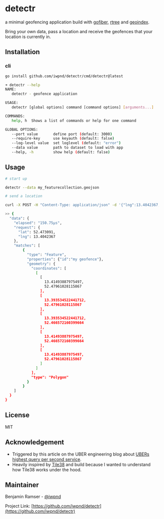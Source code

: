 # detectr

a minimal geofencing application build with [gofiber](https://github.com/gofiber/fiber),
[rtree](https://github.com/tidwall/rtree) and [geoindex](https://github.com/tidwall/geoindex).

Bring your own data, pass a location and receive the geofences that your location
is currently in.

## Installation

### cli

```bash
go install github.com/iwpnd/detectr/cmd/detectr@latest
```

```bash
➜ detectr --help
NAME:
   detectr - geofence application

USAGE:
   detectr [global options] command [command options] [arguments...]

COMMANDS:
   help, h  Shows a list of commands or help for one command

GLOBAL OPTIONS:
   --port value       define port (default: 3000)
   --require-key      use keyauth (default: false)
   --log-level value  set loglevel (default: "error")
   --data value       path to dataset to load with app
   --help, -h         show help (default: false)
```

## Usage

```bash
# start up

detectr --data my_featurecollection.geojson
```

```bash
# send a location

curl -X POST -H "Content-Type: application/json" -d '{"lng":13.4042367,"lat":52.473091}' http://localhost:3000/location

>> {
  "data": {
    "elapsed": "150.75µs",
    "request": {
      "lat": 52.473091,
      "lng": 13.4042367
    },
    "matches": [
        {
          "type": "Feature",
          "properties": {"id":"my geofence"},
          "geometry": {
            "coordinates": [
              [
                [
                  13.41493887975497,
                  52.47961028115867
                ],
                [
                  13.393534522441712,
                  52.47961028115867
                ],
                [
                  13.393534522441712,
                  52.466572160399664
                ],
                [
                  13.41493887975497,
                  52.466572160399664
                ],
                [
                  13.41493887975497,
                  52.47961028115867
                ]
              ]
            ],
            "type": "Polygon"
          }
        }
    ]
  }
}
```

## License

MIT

## Acknowledgement

- Triggered by this article on the UBER engineering blog
  about [UBERs highest query per second service](https://www.uber.com/en-DE/blog/go-geofence-highest-query-per-second-service/).
- Heavily inspired by [Tile38](https://github.com/tidwall/tile38) and build because
  I wanted to understand how Tile38 works under the hood.

## Maintainer

Benjamin Ramser - [@iwpnd](https://github.com/iwpnd)

Project Link: [https://github.com/iwpnd/detectr](https://github.com/iwpnd/detectr)

